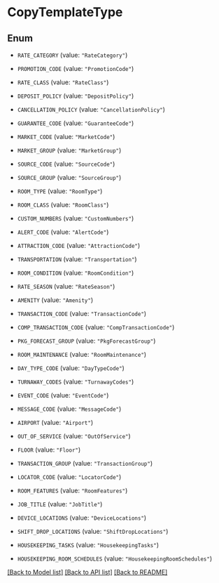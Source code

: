 # CopyTemplateType

## Enum


* `RATE_CATEGORY` (value: `"RateCategory"`)

* `PROMOTION_CODE` (value: `"PromotionCode"`)

* `RATE_CLASS` (value: `"RateClass"`)

* `DEPOSIT_POLICY` (value: `"DepositPolicy"`)

* `CANCELLATION_POLICY` (value: `"CancellationPolicy"`)

* `GUARANTEE_CODE` (value: `"GuaranteeCode"`)

* `MARKET_CODE` (value: `"MarketCode"`)

* `MARKET_GROUP` (value: `"MarketGroup"`)

* `SOURCE_CODE` (value: `"SourceCode"`)

* `SOURCE_GROUP` (value: `"SourceGroup"`)

* `ROOM_TYPE` (value: `"RoomType"`)

* `ROOM_CLASS` (value: `"RoomClass"`)

* `CUSTOM_NUMBERS` (value: `"CustomNumbers"`)

* `ALERT_CODE` (value: `"AlertCode"`)

* `ATTRACTION_CODE` (value: `"AttractionCode"`)

* `TRANSPORTATION` (value: `"Transportation"`)

* `ROOM_CONDITION` (value: `"RoomCondition"`)

* `RATE_SEASON` (value: `"RateSeason"`)

* `AMENITY` (value: `"Amenity"`)

* `TRANSACTION_CODE` (value: `"TransactionCode"`)

* `COMP_TRANSACTION_CODE` (value: `"CompTransactionCode"`)

* `PKG_FORECAST_GROUP` (value: `"PkgForecastGroup"`)

* `ROOM_MAINTENANCE` (value: `"RoomMaintenance"`)

* `DAY_TYPE_CODE` (value: `"DayTypeCode"`)

* `TURNAWAY_CODES` (value: `"TurnawayCodes"`)

* `EVENT_CODE` (value: `"EventCode"`)

* `MESSAGE_CODE` (value: `"MessageCode"`)

* `AIRPORT` (value: `"Airport"`)

* `OUT_OF_SERVICE` (value: `"OutOfService"`)

* `FLOOR` (value: `"Floor"`)

* `TRANSACTION_GROUP` (value: `"TransactionGroup"`)

* `LOCATOR_CODE` (value: `"LocatorCode"`)

* `ROOM_FEATURES` (value: `"RoomFeatures"`)

* `JOB_TITLE` (value: `"JobTitle"`)

* `DEVICE_LOCATIONS` (value: `"DeviceLocations"`)

* `SHIFT_DROP_LOCATIONS` (value: `"ShiftDropLocations"`)

* `HOUSEKEEPING_TASKS` (value: `"HousekeepingTasks"`)

* `HOUSEKEEPING_ROOM_SCHEDULES` (value: `"HousekeepingRoomSchedules"`)


[[Back to Model list]](../README.md#documentation-for-models) [[Back to API list]](../README.md#documentation-for-api-endpoints) [[Back to README]](../README.md)



